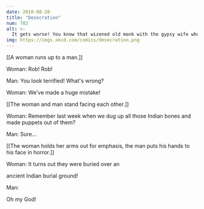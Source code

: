 ```yaml
---
date: 2010-08-20
title: "Desecration"
num: 782
alt: >-
  It gets worse! You know that wizened old monk with the gypsy wife whose voodoo shop we smash up every day after school?
img: https://imgs.xkcd.com/comics/desecration.png
---
```

[[A woman runs up to a man.]]

Woman: Rob! Rob!

Man: You look terrified! What's wrong?

Woman: We've made a huge mistake!

[[The woman and man stand facing each other.]]

Woman: Remember last week when we dug up all those Indian bones and made puppets out of them?

Man: Sure...

[[The woman holds her arms out for emphasis, the man puts his hands to his face in horror.]]

Woman: It turns out they were buried over an 

ancient Indian burial ground!

Man: 

Oh my God!

